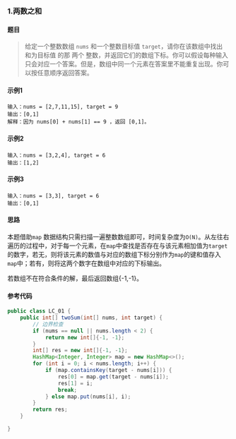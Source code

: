 ### 1.两数之和

#### 题目

> 给定一个整数数组 `nums` 和一个整数目标值 `target`，请你在该数组中找出 和为目标值 的那 两个 整数，并返回它们的数组下标。你可以假设每种输入只会对应一个答案。但是，数组中同一个元素在答案里不能重复出现。你可以按任意顺序返回答案。



#### 示例1

```
输入：nums = [2,7,11,15], target = 9
输出：[0,1]
解释：因为 nums[0] + nums[1] == 9 ，返回 [0,1]。
```

#### 示例2

```
输入：nums = [3,2,4], target = 6
输出：[1,2]
```

#### 示例3

```
输入：nums = [3,3], target = 6
输出：[0,1]
```



#### 思路

本题借助`map` 数据结构只需扫描一遍整数数组即可，时间复杂度为`O(N)`。从左往右遍历的过程中，对于每一个元素，在`map`中查找是否存在与该元素相加值为`target`的数字，若无，则将该元素的数值与对应的数组下标分别作为`map`的键和值存入`map`中；若有，则将这两个数字在数组中对应的下标输出。

若数组不在符合条件的解，最后返回数组{-1,-1}。



#### 参考代码

```java
public class LC_01 {
    public int[] twoSum(int[] nums, int target) {
        // 边界检查
        if (nums == null || nums.length < 2) {
            return new int[]{-1, -1};
        }
        int[] res = new int[]{-1, -1};
        HashMap<Integer, Integer> map = new HashMap<>();
        for (int i = 0; i < nums.length; i++) {
            if (map.containsKey(target - nums[i])) {
                res[0] = map.get(target - nums[i]);
                res[1] = i;
                break;
            } else map.put(nums[i], i);
        }
        return res;
    }

}
```

